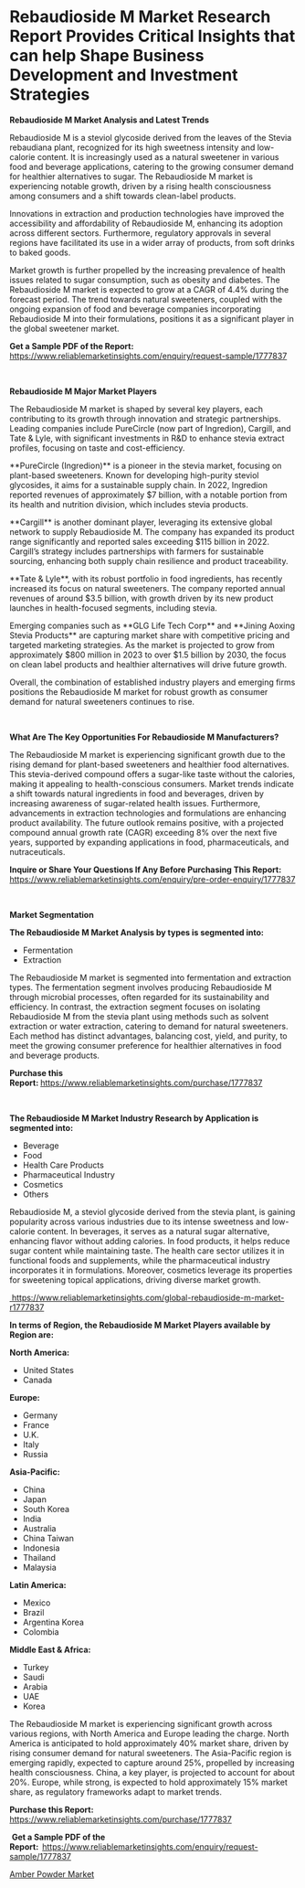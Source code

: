 <p><h1>Rebaudioside M Market Research Report Provides Critical Insights that can help Shape Business Development and Investment Strategies</h1></p><p><strong>Rebaudioside M Market Analysis and Latest Trends</strong></p>
<p><p>Rebaudioside M is a steviol glycoside derived from the leaves of the Stevia rebaudiana plant, recognized for its high sweetness intensity and low-calorie content. It is increasingly used as a natural sweetener in various food and beverage applications, catering to the growing consumer demand for healthier alternatives to sugar. The Rebaudioside M market is experiencing notable growth, driven by a rising health consciousness among consumers and a shift towards clean-label products. </p><p>Innovations in extraction and production technologies have improved the accessibility and affordability of Rebaudioside M, enhancing its adoption across different sectors. Furthermore, regulatory approvals in several regions have facilitated its use in a wider array of products, from soft drinks to baked goods. </p><p>Market growth is further propelled by the increasing prevalence of health issues related to sugar consumption, such as obesity and diabetes. The Rebaudioside M market is expected to grow at a CAGR of 4.4% during the forecast period. The trend towards natural sweeteners, coupled with the ongoing expansion of food and beverage companies incorporating Rebaudioside M into their formulations, positions it as a significant player in the global sweetener market.</p></p>
<p><strong>Get a Sample PDF of the Report:&nbsp;</strong> <a href="https://www.reliablemarketinsights.com/enquiry/request-sample/1777837?utm_campaign=3040&utm_medium=2&utm_source=Github&utm_content=ia&utm_term=01042025&utm_id=rebaudioside-m">https://www.reliablemarketinsights.com/enquiry/request-sample/1777837</a></p>
<p>&nbsp;</p>
<p><strong>Rebaudioside M Major Market Players</strong></p>
<p><p>The Rebaudioside M market is shaped by several key players, each contributing to its growth through innovation and strategic partnerships. Leading companies include PureCircle (now part of Ingredion), Cargill, and Tate & Lyle, with significant investments in R&D to enhance stevia extract profiles, focusing on taste and cost-efficiency.</p><p>**PureCircle (Ingredion)** is a pioneer in the stevia market, focusing on plant-based sweeteners. Known for developing high-purity steviol glycosides, it aims for a sustainable supply chain. In 2022, Ingredion reported revenues of approximately $7 billion, with a notable portion from its health and nutrition division, which includes stevia products.</p><p>**Cargill** is another dominant player, leveraging its extensive global network to supply Rebaudioside M. The company has expanded its product range significantly and reported sales exceeding $115 billion in 2022. Cargill’s strategy includes partnerships with farmers for sustainable sourcing, enhancing both supply chain resilience and product traceability.</p><p>**Tate & Lyle**, with its robust portfolio in food ingredients, has recently increased its focus on natural sweeteners. The company reported annual revenues of around $3.5 billion, with growth driven by its new product launches in health-focused segments, including stevia.</p><p>Emerging companies such as **GLG Life Tech Corp** and **Jining Aoxing Stevia Products** are capturing market share with competitive pricing and targeted marketing strategies. As the market is projected to grow from approximately $800 million in 2023 to over $1.5 billion by 2030, the focus on clean label products and healthier alternatives will drive future growth.</p><p>Overall, the combination of established industry players and emerging firms positions the Rebaudioside M market for robust growth as consumer demand for natural sweeteners continues to rise.</p></p>
<p>&nbsp;</p>
<p><strong>What Are The Key Opportunities For Rebaudioside M Manufacturers?</strong></p>
<p><p>The Rebaudioside M market is experiencing significant growth due to the rising demand for plant-based sweeteners and healthier food alternatives. This stevia-derived compound offers a sugar-like taste without the calories, making it appealing to health-conscious consumers. Market trends indicate a shift towards natural ingredients in food and beverages, driven by increasing awareness of sugar-related health issues. Furthermore, advancements in extraction technologies and formulations are enhancing product availability. The future outlook remains positive, with a projected compound annual growth rate (CAGR) exceeding 8% over the next five years, supported by expanding applications in food, pharmaceuticals, and nutraceuticals.</p></p>
<p><strong>Inquire or Share Your Questions If Any Before Purchasing This Report:</strong> <a href="https://www.reliablemarketinsights.com/enquiry/pre-order-enquiry/1777837?utm_campaign=3040&utm_medium=2&utm_source=Github&utm_content=ia&utm_term=01042025&utm_id=rebaudioside-m">https://www.reliablemarketinsights.com/enquiry/pre-order-enquiry/1777837</a></p>
<p>&nbsp;</p>
<p><strong>Market Segmentation</strong></p>
<p><strong>The Rebaudioside M Market Analysis by types is segmented into:</strong></p>
<p><ul><li>Fermentation</li><li>Extraction</li></ul></p>
<p><p>The Rebaudioside M market is segmented into fermentation and extraction types. The fermentation segment involves producing Rebaudioside M through microbial processes, often regarded for its sustainability and efficiency. In contrast, the extraction segment focuses on isolating Rebaudioside M from the stevia plant using methods such as solvent extraction or water extraction, catering to demand for natural sweeteners. Each method has distinct advantages, balancing cost, yield, and purity, to meet the growing consumer preference for healthier alternatives in food and beverage products.</p></p>
<p><strong>Purchase this Report:&nbsp;</strong><a href="https://www.reliablemarketinsights.com/purchase/1777837?utm_campaign=3040&utm_medium=2&utm_source=Github&utm_content=ia&utm_term=01042025&utm_id=rebaudioside-m">https://www.reliablemarketinsights.com/purchase/1777837</a></p>
<p>&nbsp;</p>
<p><strong>The Rebaudioside M Market Industry Research by Application is segmented into:</strong></p>
<p><ul><li>Beverage</li><li>Food</li><li>Health Care Products</li><li>Pharmaceutical Industry</li><li>Cosmetics</li><li>Others</li></ul></p>
<p><p>Rebaudioside M, a steviol glycoside derived from the stevia plant, is gaining popularity across various industries due to its intense sweetness and low-calorie content. In beverages, it serves as a natural sugar alternative, enhancing flavor without adding calories. In food products, it helps reduce sugar content while maintaining taste. The health care sector utilizes it in functional foods and supplements, while the pharmaceutical industry incorporates it in formulations. Moreover, cosmetics leverage its properties for sweetening topical applications, driving diverse market growth.</p></p>
<p><a href="https://www.reliablemarketinsights.com/global-rebaudioside-m-market-r1777837?utm_campaign=3040&utm_medium=2&utm_source=Github&utm_content=ia&utm_term=01042025&utm_id=rebaudioside-m">&nbsp;https://www.reliablemarketinsights.com/global-rebaudioside-m-market-r1777837</a></p>
<p><strong>In terms of Region, the Rebaudioside M Market Players available by Region are:</strong></p>
<p>
    <p> <strong> North America: </strong>
        <ul>
            <li>United States</li>
            <li>Canada</li>
        </ul>
        </p> 
    <p> <strong> Europe: </strong>
        <ul>
            <li>Germany</li>
            <li>France</li>
            <li>U.K.</li>
            <li>Italy</li>
            <li>Russia</li>
        </ul>
        </p> 
    <p> <strong> Asia-Pacific: </strong>
        <ul>
            <li>China</li>
            <li>Japan</li>
            <li>South Korea</li>
            <li>India</li>
            <li>Australia</li>
            <li>China Taiwan</li>
            <li>Indonesia</li>
            <li>Thailand</li>
            <li>Malaysia</li>
        </ul>
        </p> 
    <p> <strong> Latin America: </strong>
        <ul>
            <li>Mexico</li>
            <li>Brazil</li>
            <li>Argentina Korea</li>
            <li>Colombia</li>
        </ul>
        </p> 
    <p> <strong> Middle East & Africa: </strong>
        <ul>
            <li>Turkey</li>
            <li>Saudi</li>
            <li>Arabia</li>
            <li>UAE</li>
            <li>Korea</li>
        </ul>
    </p>
    </p>
<p><p>The Rebaudioside M market is experiencing significant growth across various regions, with North America and Europe leading the charge. North America is anticipated to hold approximately 40% market share, driven by rising consumer demand for natural sweeteners. The Asia-Pacific region is emerging rapidly, expected to capture around 25%, propelled by increasing health consciousness. China, a key player, is projected to account for about 20%. Europe, while strong, is expected to hold approximately 15% market share, as regulatory frameworks adapt to market trends.</p></p>
<p><strong>Purchase this Report: </strong><a href="https://www.reliablemarketinsights.com/purchase/1777837?utm_campaign=3040&utm_medium=2&utm_source=Github&utm_content=ia&utm_term=01042025&utm_id=rebaudioside-m">https://www.reliablemarketinsights.com/purchase/1777837</a></p>
<p>&nbsp;<strong>Get a Sample PDF of the Report:&nbsp;&nbsp;</strong><a href="https://www.reliablemarketinsights.com/enquiry/request-sample/1777837?utm_campaign=3040&utm_medium=2&utm_source=Github&utm_content=ia&utm_term=01042025&utm_id=rebaudioside-m">https://www.reliablemarketinsights.com/enquiry/request-sample/1777837</a></p>
<p><strong></strong></p>
<p><p><a href="https://github.com/boysabotzoc/Market-Research-Report-List-1/blob/main/amber-powder-market.md?utm_campaign=3040&utm_medium=2&utm_source=Github&utm_content=ia&utm_term=01042025&utm_id=rebaudioside-m">Amber Powder Market</a></p></p>